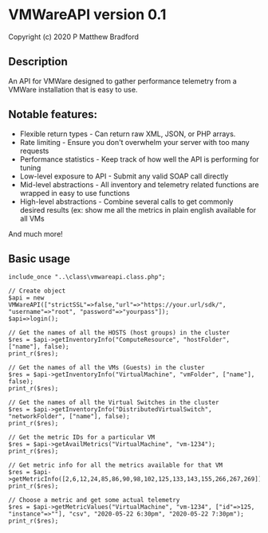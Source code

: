 # VMWareAPI version 0.1
Copyright (c) 2020 P Matthew Bradford

## Description
An API for VMWare designed to gather performance telemetry from a VMWare installation that is easy to use.

## Notable features:
- Flexible return types - Can return raw XML, JSON, or PHP arrays.
- Rate limiting - Ensure you don't overwhelm your server with too many requests
- Performance statistics - Keep track of how well the API is performing for tuning
- Low-level exposure to API - Submit any valid SOAP call directly
- Mid-level abstractions - All inventory and telemetry related functions are wrapped in easy to use functions
- High-level abstractions - Combine several calls to get commonly desired results (ex: show me all the metrics in plain english available for all VMs
  
And much more!
  
## Basic usage
```
include_once "..\class\vmwareapi.class.php";

// Create object
$api = new VMWareAPI(["strictSSL"=>false,"url"=>"https://your.url/sdk/", "username"=>"root", "password"=>"yourpass"]);
$api=>login();

// Get the names of all the HOSTS (host groups) in the cluster
$res = $api->getInventoryInfo("ComputeResource", "hostFolder", ["name"], false);
print_r($res);

// Get the names of all the VMs (Guests) in the cluster
$res = $api->getInventoryInfo("VirtualMachine", "vmFolder", ["name"], false);
print_r($res);

// Get the names of all the Virtual Switches in the cluster
$res = $api->getInventoryInfo("DistributedVirtualSwitch", "networkFolder", ["name"], false);
print_r($res);

// Get the metric IDs for a particular VM
$res = $api->getAvailMetrics("VirtualMachine", "vm-1234");
print_r($res);

// Get metric info for all the metrics available for that VM
$res = $api->getMetricInfo([2,6,12,24,85,86,90,98,102,125,133,143,155,266,267,269]);
print_r($res);

// Choose a metric and get some actual telemetry 
$res = $api->getMetricValues("VirtualMachine", "vm-1234", ["id"=>125, "instance"=>""], "csv", "2020-05-22 6:30pm", "2020-05-22 7:30pm");
print_r($res);
```


